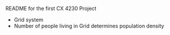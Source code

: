 README for the first CX 4230 Project

- Grid system
- Number of people living in Grid determines population density


